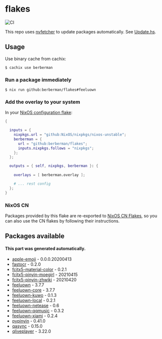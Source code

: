 # flakes

![CI](https://github.com/berberman/flakes/workflows/Update%20and%20check/badge.svg)

This repo uses [nvfetcher](https://github.com/berberman/nvfetcher) to update packages automatically.
See [Update.hs](Update.hs).

## Usage

Use binary cache from cachix:

```
$ cachix use berberman
```

### Run a package immediately

```
$ nix run github:berberman/flakes#feeluown
```

### Add the overlay to your system

In your [NixOS configuration flake](https://www.tweag.io/blog/2020-07-31-nixos-flakes/):

```nix
{

  inputs = {
    nixpkgs.url = "github:NixOS/nixpkgs/nixos-unstable";
    berberman = {
      url = "github:berberman/flakes";
      inputs.nixpkgs.follows = "nixpkgs";
    };
  };

  outputs = { self, nixpkgs, berberman }: {
  
    overlays = [ berberman.overlay ];

    # ... rest config
  };
}
```

### NixOS CN

Packages provided by this flake are re-exported to [NixOS CN Flakes](https://github.com/nixos-cn/flakes),
so you can also use the CN flakes by following their instructions.

## Packages available

#### This part was generated automatically.

* [apple-emoji](https://github.com/samuelngs/apple-emoji-linux) - 0.0.0.20200413
* [fastocr](https://github.com/BruceZhang1993/FastOCR) - 0.2.0
* [fcitx5-material-color](https://github.com/hosxy/Fcitx5-Material-Color) - 0.2.1
* [fcitx5-pinyin-moegirl](https://github.com/outloudvi/mw2fcitx) - 20210415
* [fcitx5-pinyin-zhwiki](https://github.com/felixonmars/fcitx5-pinyin-zhwiki) - 20210420
* [feeluown](https://github.com/feeluown/FeelUOwn) - 3.7.7
* [feeluown-core](https://github.com/feeluown/FeelUOwn) - 3.7.7
* [feeluown-kuwo](https://github.com/feeluown/feeluown-kuwo) - 0.1.3
* [feeluown-local](https://github.com/feeluown/feeluown-local) - 0.2.1
* [feeluown-netease](https://github.com/feeluown/feeluown-netease) - 0.6
* [feeluown-qqmusic](https://github.com/feeluown/feeluown-qqmusic) - 0.3.2
* [feeluown-xiami](https://github.com/feeluown/feeluown-xiami) - 0.2.4
* [pypinyin](https://github.com/mozillazg/python-pinyin) - 0.41.0
* [qasync](https://github.com/CabbageDevelopment/qasync) - 0.15.0
* [qliveplayer](https://github.com/IsoaSFlus/QLivePlayer) - 3.22.0